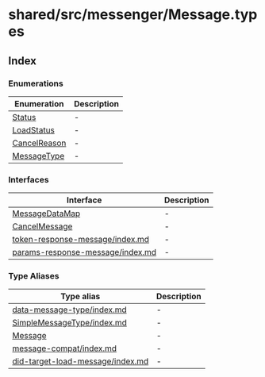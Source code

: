 # shared/src/messenger/Message.types

## Index

### Enumerations

| Enumeration | Description |
| ------ | ------ |
| [Status](enumerations/status.md) | - |
| [LoadStatus](enumerations/load-status/index.md) | - |
| [CancelReason](enumerations/cancel-reason/index.md) | - |
| [MessageType](enumerations/message-type/index.md) | - |

### Interfaces

| Interface | Description |
| ------ | ------ |
| [MessageDataMap](interfaces/message-data-map/index.md) | - |
| [CancelMessage](interfaces/cancel-message/index.md) | - |
| [token-response-message/index.md](interfaces/token-response-message/index.md.md) | - |
| [params-response-message/index.md](interfaces/params-response-message/index.md.md) | - |

### Type Aliases

| Type alias | Description |
| ------ | ------ |
| [data-message-type/index.md](type-aliases/datamessage-type/index.md) | - |
| [SimpleMessageType/index.md](type-aliases/Simplemessage-type.md) | - |
| [Message](type-aliases/message/index.md) | - |
| [message-compat/index.md](type-aliases/message-compat/index.md.md) | - |
| [did-target-load-message/index.md](type-aliases/did-target-load-message/index.md.md) | - |
